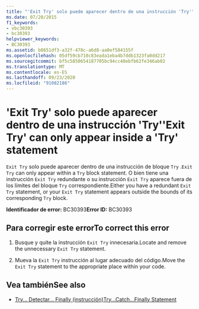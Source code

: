 ```yaml
---
title: "'Exit Try' solo puede aparecer dentro de una instrucción 'Try'"
ms.date: 07/20/2015
f1_keywords:
- vbc30393
- bc30393
helpviewer_keywords:
- BC30393
ms.assetid: b8651df3-a32f-478c-a6d8-aa0ef584155f
ms.openlocfilehash: 05df59cb710c83eada1eba4b7ddb1323fa0dd217
ms.sourcegitcommit: bf5c5850654187705bc94cc40ebfb62fe346ab02
ms.translationtype: MT
ms.contentlocale: es-ES
ms.lasthandoff: 09/23/2020
ms.locfileid: "91082186"
---
```

# <a name="exit-try-can-only-appear-inside-a-try-statement"></a><span data-ttu-id="58347-102">'Exit Try' solo puede aparecer dentro de una instrucción 'Try'</span><span class="sxs-lookup"><span data-stu-id="58347-102">'Exit Try' can only appear inside a 'Try' statement</span></span>

<span data-ttu-id="58347-103">`Exit Try` solo puede aparecer dentro de una instrucción de bloque `Try` .</span><span class="sxs-lookup"><span data-stu-id="58347-103">`Exit Try` can only appear within a `Try` block statement.</span></span> <span data-ttu-id="58347-104">O bien tiene una instrucción `Exit Try` redundante o su instrucción `Exit Try` aparece fuera de los límites del bloque `Try` correspondiente.</span><span class="sxs-lookup"><span data-stu-id="58347-104">Either you have a redundant `Exit Try` statement, or your `Exit Try` statement appears outside the bounds of its corresponding `Try` block.</span></span>  
  
 <span data-ttu-id="58347-105">**Identificador de error:** BC30393</span><span class="sxs-lookup"><span data-stu-id="58347-105">**Error ID:** BC30393</span></span>  
  
## <a name="to-correct-this-error"></a><span data-ttu-id="58347-106">Para corregir este error</span><span class="sxs-lookup"><span data-stu-id="58347-106">To correct this error</span></span>  
  
1. <span data-ttu-id="58347-107">Busque y quite la instrucción `Exit Try` innecesaria.</span><span class="sxs-lookup"><span data-stu-id="58347-107">Locate and remove the unnecessary `Exit Try` statement.</span></span>  
  
2. <span data-ttu-id="58347-108">Mueva la `Exit Try` instrucción al lugar adecuado del código.</span><span class="sxs-lookup"><span data-stu-id="58347-108">Move the `Exit Try` statement to the appropriate place within your code.</span></span>  
  
## <a name="see-also"></a><span data-ttu-id="58347-109">Vea también</span><span class="sxs-lookup"><span data-stu-id="58347-109">See also</span></span>

- [<span data-ttu-id="58347-110">Try... Detectar... Finally (instrucción)</span><span class="sxs-lookup"><span data-stu-id="58347-110">Try...Catch...Finally Statement</span></span>](../language-reference/statements/try-catch-finally-statement.md)
